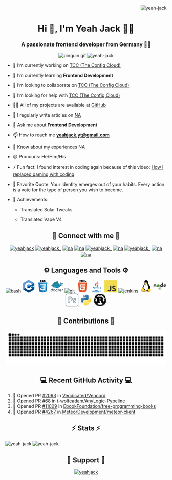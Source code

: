 <p align="right"> <img src="https://komarev.com/ghpvc/?username=yeah-jack&label=Profile%20views&style=flat" alt="yeah-jack" /> </p>

<h1 align="center">Hi 👋, I'm Yeah Jack 👨‍💻</h1>
<h3 align="center">A passionate frontend developer from Germany 🥨🍻</h3>
<p align="center"> 
	<img src="https://media.tenor.com/NeJfHqkmdMIAAAAi/tux-linux-penguin.gif" alt="pinguin gif"/>
	<img src="https://github-readme-stats.vercel.app/api?username=yeah-jack&show_icons=true&count_private=true&theme=transparent&title_color=8E2DE2&text_color=fff&icon_color=8E2DE2&locale=en" alt="yeah-jack"/>
</p>

-   🔭 I’m currently working on [TCC (The Config Cloud)](https://github.com/Yeah-Jack/TCC)

-   🌱 I’m currently learning **Frontend Development**

-   👯 I’m looking to collaborate on [TCC (The Config Cloud)](https://github.com/Yeah-Jack/TCC)

-   🤝 I’m looking for help with [TCC (The Config Cloud)](https://github.com/Yeah-Jack/TCC)

-   👨‍💻 All of my projects are available at [GitHub](https://github.com/Yeah-Jack?tab=repositories)

-   📝 I regularly write articles on [NA](NA)

-   💬 Ask me about **Frontend Development**

-   📫 How to reach me **yeahjack.yt@gmail.com**

-   📄 Know about my experiences [NA](NA)

-   😄 Pronouns: He/Him/His

-   ⚡ Fun fact: I found interest in coding again because of this video: [How I replaced gaming with coding](https://youtu.be/qBC6VHhj64c)

-   💭 Favorite Quote: Your identity emerges out of your habits. Every action is a vote for the type of person you wish to become.

-   💪 Achievements:

    -   Translated Solar Tweaks

    -   Translated Vape V4

<h2 align="center">🤝 Connect with me 🤝</h2>
<p align="center">
  <a href="https://codepen.io/yeahjack" target="blank"> <img align="center" src="https://raw.githubusercontent.com/rahuldkjain/github-profile-readme-generator/master/src/images/icons/Social/codepen.svg" alt="yeahjack" height="30" width="40" /></a>
  <a href="https://twitter.com/yeahjack_" target="blank"> <img align="center" src="https://raw.githubusercontent.com/rahuldkjain/github-profile-readme-generator/master/src/images/icons/Social/twitter.svg" alt="yeahjack_" height="30" width="40" /></a>
  <a href="https://linkedin.com/in/na" target="blank"> <img align="center" src="https://raw.githubusercontent.com/rahuldkjain/github-profile-readme-generator/master/src/images/icons/Social/linked-in-alt.svg" alt="na" height="30" width="40" /></a>
  <a href="https://www.facebook.com/yeahjack0" target="blank"> <img align="center" src="https://raw.githubusercontent.com/rahuldkjain/github-profile-readme-generator/master/src/images/icons/Social/facebook.svg" alt="na" height="30" width="40" /></a>
  <a href="https://instagram.com/yeahjack_" target="blank"> <img align="center" src="https://raw.githubusercontent.com/rahuldkjain/github-profile-readme-generator/master/src/images/icons/Social/instagram.svg" alt="yeahjack_" height="30" width="40" /></a>
  <a href="https://www.behance.net/yeahjack" target="blank"> <img align="center" src="https://raw.githubusercontent.com/rahuldkjain/github-profile-readme-generator/master/src/images/icons/Social/behance.svg" alt="na" height="30" width="40" /></a>
  <a href="https://www.youtube.com/channel/UCcPk9cZSVXpabjFHeRysiWA" target="blank"> <img align="center" src="https://raw.githubusercontent.com/rahuldkjain/github-profile-readme-generator/master/src/images/icons/Social/youtube.svg" alt="yeahjack_" height="30" width="40" /></a>
  <a href="https://www.leetcode.com/na" target="blank"> <img align="center" src="https://raw.githubusercontent.com/rahuldkjain/github-profile-readme-generator/master/src/images/icons/Social/leet-code.svg" alt="na" height="30" width="40" /></a>
  <a href="https://discord.com/users/588774210998894618" target="blank"> <img align="center" src="https://raw.githubusercontent.com/rahuldkjain/github-profile-readme-generator/master/src/images/icons/Social/discord.svg" alt="na" height="30" width="40" /></a>
</p>

<h2 align="center">⚙️ Languages and Tools ⚙️</h2>
<p align="center">
  <a href="https://www.gnu.org/software/bash/" target="_blank" rel="noreferrer"> <img src="https://www.vectorlogo.zone/logos/gnu_bash/gnu_bash-icon.svg" alt="bash" width="40" height="40"/> </a>
  <a href="https://www.w3schools.com/cpp/" target="_blank" rel="noreferrer"> <img src="https://raw.githubusercontent.com/devicons/devicon/master/icons/cplusplus/cplusplus-original.svg" alt="cplusplus" width="40" height="40"/> </a>
  <a href="https://www.w3schools.com/css/" target="_blank" rel="noreferrer"> <img src="https://raw.githubusercontent.com/devicons/devicon/master/icons/css3/css3-original-wordmark.svg" alt="css3" width="40" height="40"/> </a>
  <a href="https://www.docker.com/" target="_blank" rel="noreferrer"> <img src="https://raw.githubusercontent.com/devicons/devicon/master/icons/docker/docker-original-wordmark.svg" alt="docker" width="40" height="40"/> </a>
  <a href="https://git-scm.com/" target="_blank" rel="noreferrer"> <img src="https://www.vectorlogo.zone/logos/git-scm/git-scm-icon.svg" alt="git" width="40" height="40"/> </a>
  <a href="https://www.w3.org/html/" target="_blank" rel="noreferrer"> <img src="https://raw.githubusercontent.com/devicons/devicon/master/icons/html5/html5-original-wordmark.svg" alt="html5" width="40" height="40"/> </a>
  <a href="https://www.java.com" target="_blank" rel="noreferrer"> <img src="https://raw.githubusercontent.com/devicons/devicon/master/icons/java/java-original.svg" alt="java" width="40" height="40"/> </a>
  <a href="https://developer.mozilla.org/en-US/docs/Web/JavaScript" target="_blank" rel="noreferrer"> <img src="https://raw.githubusercontent.com/devicons/devicon/master/icons/javascript/javascript-original.svg" alt="javascript" width="40" height="40"/> </a>
  <a href="https://www.jenkins.io" target="_blank" rel="noreferrer"> <img src="https://www.vectorlogo.zone/logos/jenkins/jenkins-icon.svg" alt="jenkins" width="40" height="40"/> </a>
  <a href="https://www.linux.org/" target="_blank" rel="noreferrer"> <img src="https://raw.githubusercontent.com/devicons/devicon/master/icons/linux/linux-original.svg" alt="linux" width="40" height="40"/> </a>
  <a href="https://nodejs.org" target="_blank" rel="noreferrer"> <img src="https://raw.githubusercontent.com/devicons/devicon/master/icons/nodejs/nodejs-original-wordmark.svg" alt="nodejs" width="40" height="40"/> </a>
  <a href="https://www.photoshop.com/en" target="_blank" rel="noreferrer"> <img src="https://raw.githubusercontent.com/devicons/devicon/master/icons/photoshop/photoshop-line.svg" alt="photoshop" width="40" height="40"/> </a>
  <a href="https://www.python.org" target="_blank" rel="noreferrer"> <img src="https://raw.githubusercontent.com/devicons/devicon/master/icons/python/python-original.svg" alt="python" width="40" height="40"/> </a>
  <a href="https://www.rust-lang.org" target="_blank" rel="noreferrer"> <img src="https://raw.githubusercontent.com/devicons/devicon/master/icons/rust/rust-plain.svg" alt="rust" width="40" height="40"/> </a>
</p>

<h2 align="center">🐍 Contributions 🐍</h2>
<picture>
  <source media="(prefers-color-scheme: dark)" srcset="https://raw.githubusercontent.com/yeah-jack/yeah-jack/output/github-contribution-grid-snake-dark.svg">
  <source media="(prefers-color-scheme: light)" srcset="https://raw.githubusercontent.com/yeah-jack/yeah-jack/output/github-contribution-grid-snake.svg">
  <img alt="github contribution grid snake animation" src="https://raw.githubusercontent.com/yeah-jack/yeah-jack/output/github-contribution-grid-snake.svg">
</picture>

<h2 align="center">💻 Recent GitHub Activity 💻</h2>

<!--START_SECTION:activity-->

1. 💪 Opened PR [#2093](https://github.com/Vendicated/Vencord/pull/2093) in [Vendicated/Vencord](https://github.com/Vendicated/Vencord)
2. 💪 Opened PR [#68](https://github.com/t-wolfeadam/AnyLogic-Pypeline/pull/68) in [t-wolfeadam/AnyLogic-Pypeline](https://github.com/t-wolfeadam/AnyLogic-Pypeline)
3. 💪 Opened PR [#11009](https://github.com/EbookFoundation/free-programming-books/pull/11009) in [EbookFoundation/free-programming-books](https://github.com/EbookFoundation/free-programming-books)
4. 💪 Opened PR [#4267](https://github.com/MeteorDevelopment/meteor-client/pull/4267) in [MeteorDevelopment/meteor-client](https://github.com/MeteorDevelopment/meteor-client)
 <!--END_SECTION:activity-->

<h2 align="center">⚡ Stats ⚡</h2>
<img align="center" src="https://github-profile-trophy.vercel.app/?username=yeah-jack&theme=algolia&no-bg=true" alt="yeah-jack"/>
<img align="center" src="https://github-readme-stats.vercel.app/api/top-langs?username=yeah-jack&show_icons=true&count_private=true&theme=transparent&title_color=8E2DE2&text_color=fff&icon_color=8E2DE2&locale=en&layout=compact" alt="yeah-jack"/>

<h2 align="center">🤗 Support 🤗</h2>
<p align="center">
  <a href="https://ko-fi.com/yeahjack"> <img src="https://cdn.ko-fi.com/cdn/kofi6.png" height="50" width="210" alt="yeahjack" /></a>
</p>
